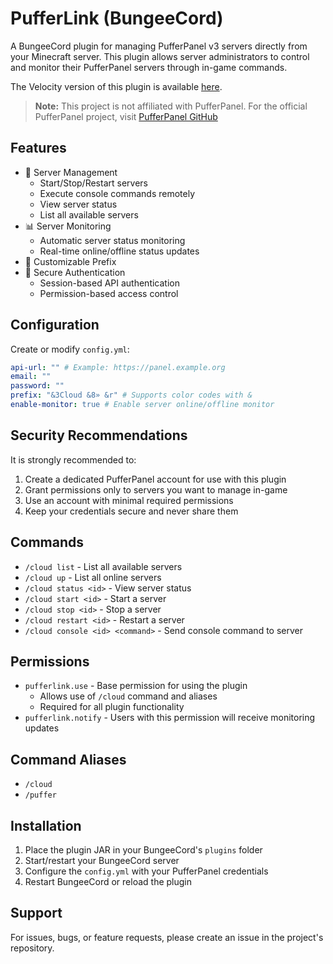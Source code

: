 # PufferLink (BungeeCord)

A BungeeCord plugin for managing PufferPanel v3 servers directly from your Minecraft server. This plugin allows server administrators to control and monitor their PufferPanel servers through in-game commands.

The Velocity version of this plugin is available [here](https://github.com/TheBeaconCrafter/PufferLinkV).

> **Note:** This project is not affiliated with PufferPanel. For the official PufferPanel project, visit [PufferPanel GitHub](https://github.com/pufferpanel/pufferpanel)

## Features

- 🔄 Server Management
  - Start/Stop/Restart servers
  - Execute console commands remotely
  - View server status
  - List all available servers
- 📊 Server Monitoring
  - Automatic server status monitoring
  - Real-time online/offline status updates
- 🎨 Customizable Prefix
- 🔐 Secure Authentication
  - Session-based API authentication
  - Permission-based access control

## Configuration

Create or modify `config.yml`:

```yaml
api-url: "" # Example: https://panel.example.org
email: ""
password: ""
prefix: "&3Cloud &8» &r" # Supports color codes with &
enable-monitor: true # Enable server online/offline monitor
```

## Security Recommendations

It is strongly recommended to:
1. Create a dedicated PufferPanel account for use with this plugin
2. Grant permissions only to servers you want to manage in-game
3. Use an account with minimal required permissions
4. Keep your credentials secure and never share them

## Commands

- `/cloud list` - List all available servers
- `/cloud up` - List all online servers
- `/cloud status <id>` - View server status
- `/cloud start <id>` - Start a server
- `/cloud stop <id>` - Stop a server
- `/cloud restart <id>` - Restart a server
- `/cloud console <id> <command>` - Send console command to server

## Permissions

- `pufferlink.use` - Base permission for using the plugin
  - Allows use of `/cloud` command and aliases
  - Required for all plugin functionality
- `pufferlink.notify` - Users with this permission will receive monitoring updates

## Command Aliases

- `/cloud`
- `/puffer`

## Installation

1. Place the plugin JAR in your BungeeCord's `plugins` folder
2. Start/restart your BungeeCord server
3. Configure the `config.yml` with your PufferPanel credentials
4. Restart BungeeCord or reload the plugin

## Support

For issues, bugs, or feature requests, please create an issue in the project's repository.
